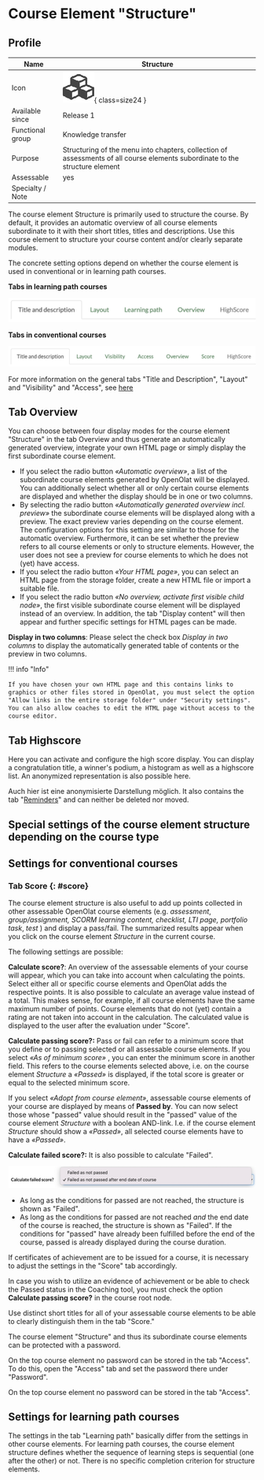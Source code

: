 # Course Element "Structure"

## Profile

Name | Structure
---------|----------
Icon | ![Structure Icon](assets/structure.png){ class=size24 }
Available since | Release 1
Functional group | Knowledge transfer
Purpose | Structuring of the menu into chapters, collection of assessments of all course elements subordinate to the structure element
Assessable | yes
Specialty / Note | 



The course element Structure is primarily used to structure the course. By default, it provides an automatic overview of all course elements subordinate to it with their short titles, titles and descriptions. Use this course element to structure your course content and/or clearly separate modules.

The concrete setting options depend on whether the course element is used in conventional or in learning path courses.

 **Tabs in learning path courses**

 **![structure tab learnign path courses](assets/structure_tabs_lpc_en.png)**

 **Tabs in conventional courses**

 **![structure tab conventional courses](assets/sturcture_tabs_cc_en.png)**

For more information on the general tabs "Title and Description", "Layout" and "Visibility" and "Access", see [here](../learningresources/General_Configuration_of_Course_Elements.md)

## Tab Overview

You can choose between four display modes for the course element "Structure" in the tab Overview and thus generate an automatically generated overview, integrate your own HTML page or simply display the first subordinate course element.

  * If you select the radio button _«Automatic overview»_, a list of the subordinate course elements generated by OpenOlat will be displayed. You can additionally select whether all or only certain course elements are displayed and whether the display should be in one or two columns.
  * By selecting the radio button _«Automatically generated overview incl. preview»_  the subordinate course elements will be displayed along with a preview. The exact preview varies depending on the course element. The configuration options for this setting are similar to those for the automatic overview. Furthermore, it can be set whether the preview refers to all course elements or only to structure elements. However, the user does not see a preview for course elements to which he does not (yet) have access.
  * If you select the radio button  _«Your HTML page»_, you can select an HTML page from the storage folder, create a new HTML file or import a suitable file. 
  * If you select the radio button _«No overview, activate first visible child node»_, the first visible subordinate course element will be displayed instead of an overview. In addition, the tab "Display content" will then appear and further specific settings for HTML pages can be made.

 **Display in two columns**: Please select the check box  _Display in two columns_  to display the automatically generated table of contents or the preview in two columns.

!!! info "Info"

    If you have chosen your own HTML page and this contains links to graphics or other files stored in OpenOlat, you must select the option "Allow links in the entire storage folder" under "Security settings". You can also allow coaches to edit the HTML page without access to the course editor.

##  Tab Highscore

Here you can activate and configure the high score display. You can display a congratulation title, a winner's podium, a histogram as well as a highscore list. An anonymized representation is also possible here.

Auch hier ist eine anonymisierte Darstellung möglich. It also contains the tab "[Reminders](../learningresources/Course_Reminders.md)" and can neither be deleted nor moved.

## Special settings of the course element structure depending on the course type

## Settings for conventional courses

### Tab Score   {: #score}

The course element structure is also useful to add up points collected in other assessable OpenOlat course elements (e.g. _assessment_, _group/assignment, SCORM learning content, checklist, LTI page, portfolio task_, _test_ ) and display a pass/fail. The summarized results appear when you click on the course element _Structure_ in the current course.

The following settings are possible:

 **Calculate score?**: An overview of the assessable elements of your course will appear, which you can take into account when calculating the points. Select either all or specific course elements and OpenOlat adds the respective points. It is also possible to calculate an average value instead of a total. This makes sense, for example, if all course elements have the same maximum number of points. Course elements that do not (yet) contain a rating are not taken into account in the calculation. The calculated value is displayed to the user after the evaluation under "Score".

 **Calculate passing score?:** Pass or fail can refer to a minimum score that you define or to passing selected or all assessable course elements.
 If you select  _«As of minimum score»_ , you can enter the minimum score in another field. This refers to the course elements selected above, i.e. on the course element  _Structure_  a _«Passed»_  is displayed, if the total score is greater or equal to the selected minimum score. 
 
 If you select _«Adopt from course element»_, assessable course elements of your course are displayed by means of  **Passed by**. You can now select those whose "passed" value should result in the "passed" value of the course element  _Structure_ with a boolean AND-link. I.e. if the course element _Structure_  should show a  _«Passed»_, all selected course elements have to have a  _«Passed»_.

 **Calculate failed score?:**  It is also possible to calculate "Failed".

![structue score tab](assets/structure_score_tab.png)

  * As long as the conditions for passed are not reached, the structure is shown as "Failed". 
  * As long as the conditions for passed are not reached _and_ the end date of the course is reached, the structure is shown as "Failed". If the conditions for "passed" have already been fulfilled before the end of the course, passed is already displayed during the course duration.

If certificates of achievement are to be issued for a course, it is necessary to adjust the settings in the "Score" tab accordingly.

In case you wish to utilize an evidence of achievement or be able to check the Passed status in the Coaching tool, you must check the option  **Calculate passing score?**  in the course root node.

Use distinct short titles for all of your assessable course elements to be able to clearly distinguish them in the tab "Score."

The course element "Structure" and thus its subordinate course elements can be protected with a password.

On the top course element no password can be stored in the tab "Access". To do this, open the "Access" tab and set the password there under "Password".

On the top course element no password can be stored in the tab "Access".

## Settings for learning path courses

The settings in the tab "Learning path" basically differ from the settings in other course elements. For learning path courses, the course element structure defines whether the sequence of learning steps is sequential (one after the other) or not. There is no specific completion criterion for structure elements.

  

